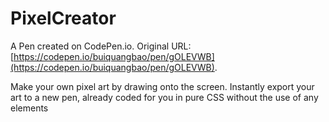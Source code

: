 # PixelCreator

A Pen created on CodePen.io. Original URL: [https://codepen.io/buiquangbao/pen/gOLEVWB](https://codepen.io/buiquangbao/pen/gOLEVWB).

Make your own pixel art by drawing onto the screen. Instantly export your art to a new pen, already coded for you in pure CSS without the use of any elements
